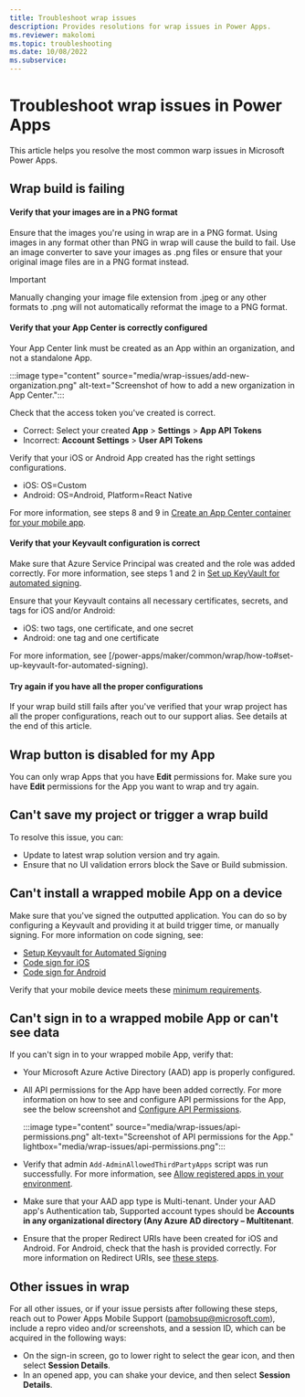 ```yaml
---
title: Troubleshoot wrap issues
description: Provides resolutions for wrap issues in Power Apps.
ms.reviewer: makolomi
ms.topic: troubleshooting
ms.date: 10/08/2022
ms.subservice: 
---
```

# Troubleshoot wrap issues in Power Apps

This article helps you resolve the most common warp issues in Microsoft Power Apps.

## Wrap build is failing

#### Verify that your images are in a PNG format

Ensure that the images you're using in wrap are in a PNG format. Using images in any format other than PNG in wrap will cause the build to fail. Use an image converter to save your images as .png files or ensure that your original image files are in a PNG format instead.

> [!IMPORTANT]
> Manually changing your image file extension from .jpeg or any other formats to .png will not automatically reformat the image to a PNG format.

#### Verify that your App Center is correctly configured

Your App Center link must be created as an App within an organization, and not a standalone App.

   :::image type="content" source="media/wrap-issues/add-new-organization.png" alt-text="Screenshot of how to add a new organization in App Center.":::

Check that the access token you've created is correct.

- Correct: Select your created **App** > **Settings** > **App API Tokens**
- Incorrect: **Account Settings** > **User API Tokens**

Verify that your iOS or Android App created has the right settings configurations.

- iOS: OS=Custom
- Android: OS=Android, Platform=React Native

For more information, see steps 8 and 9 in [Create an App Center container for your mobile app](/power-apps/maker/common/wrap/how-to#create-an-app-center-container-for-your-mobile-app).

#### Verify that your Keyvault configuration is correct

Make sure that Azure Service Principal was created and the role was added correctly. For more information, see steps 1 and 2 in [Set up KeyVault for automated signing](/power-apps/maker/common/wrap/how-to#set-up-keyvault-for-automated-signing).

Ensure that your Keyvault contains all necessary certificates, secrets, and tags for iOS and/or Android:

- iOS: two tags, one certificate, and one secret
- Android: one tag and one certificate

For more information, see [/power-apps/maker/common/wrap/how-to#set-up-keyvault-for-automated-signing).

#### Try again if you have all the proper configurations

If your wrap build still fails after you've verified that your wrap project has all the proper configurations, reach out to our support alias. See details at the end of this article.

## Wrap button is disabled for my App

You can only wrap Apps that you have **Edit** permissions for. Make sure you have **Edit** permissions for the App you want to wrap and try again.

## Can't save my project or trigger a wrap build

To resolve this issue, you can:

- Update to latest wrap solution version and try again.
- Ensure that no UI validation errors block the Save or Build submission.

## Can't install a wrapped mobile App on a device

Make sure that you've signed the outputted application. You can do so by configuring a Keyvault and providing it at build trigger time, or manually signing. For more information on code signing, see:

- [Setup Keyvault for Automated Signing](/power-apps/maker/common/wrap/how-to#set-up-keyvault-for-automated-signing)
- [Code sign for iOS](/power-apps/maker/common/wrap/code-sign-ios)
- [Code sign for Android](/power-apps/maker/common/wrap/code-sign-android)

Verify that your mobile device meets these [minimum requirements](/power-apps/maker/common/wrap/overview#software-and-device-requirements).

## Can't sign in to a wrapped mobile App or can't see data

If you can't sign in to your wrapped mobile App, verify that:

- Your Microsoft Azure Active Directory (AAD) app is properly configured.
- All API permissions for the App have been added correctly. For more information on how to see and configure API permissions for the App, see the below screenshot and [Configure API Permissions](/power-apps/maker/common/wrap/how-to#configure-api-permissions).

  :::image type="content" source="media/wrap-issues/api-permissions.png" alt-text="Screenshot of API permissions for the App." lightbox="media/wrap-issues/api-permissions.png":::

- Verify that admin `Add-AdminAllowedThirdPartyApps` script was run successfully. For more information, see [Allow registered apps in your environment](/power-apps/maker/common/wrap/how-to#allow-registered-apps-in-your-environment).
- Make sure that your AAD app type is Multi-tenant. Under your AAD app's Authentication tab, Supported account types should be **Accounts in any organizational directory (Any Azure AD directory – Multitenant**.
- Ensure that the proper Redirect URIs have been created for iOS and Android. For Android, check that the hash is provided correctly. For more information on Redirect URIs, see [these steps](/power-apps/maker/common/wrap/how-to#redirect-uri-format).

## Other issues in wrap

For all other issues, or if your issue persists after following these steps, reach out to Power Apps Mobile Support (pamobsup@microsoft.com), include a repro video and/or screenshots, and a session ID, which can be acquired in the following ways:

- On the sign-in screen, go to lower right to select the gear icon, and then select **Session Details**.
- In an opened app, you can shake your device, and then select **Session Details**.

